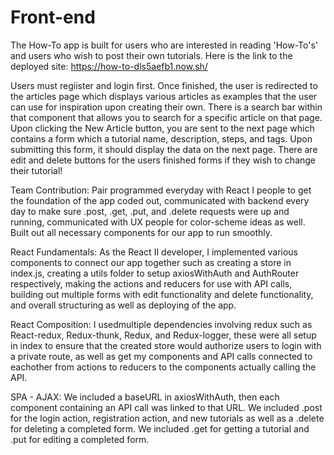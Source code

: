 # Front-end

The How-To app is built for users who are interested in reading 'How-To's' and users who wish to post their own tutorials. Here is the link to the deployed site: https://how-to-dls5aefb1.now.sh/

Users must regiister and login first. Once finished, the user is redirected to the articles page which displays various articles as examples that the user can use for inspiration upon creating their own. There is a search bar within that component that allows you to search for a specific article on that page. Upon clicking the New Article button, you are sent to the next page which contains a form which a tutorial name, description, steps, and tags. Upon submitting this form, it should display the data on the next page. There are edit and delete buttons for the users finished forms if they wish to change their tutorial!

Team Contribution: Pair programmed everyday with React I people to get the foundation of the app coded out, communicated with backend every day to make sure .post, .get, .put, and .delete requests were up and running, communicated with UX people for color-scheme ideas as well. Built out all necessary components for our app to run smoothly.

React Fundamentals: As the React II developer, I implemented various components to connect our app together such as creating a store in index.js, creating a utils folder to setup axiosWithAuth and AuthRouter respectively, making the actions and reducers for use with API calls, building out multiple forms with edit functionality and delete functionality, and overall structuring as well as deploying of the app.

React Composition: I usedmultiple dependencies involving redux such as React-redux, Redux-thunk, Redux, and Redux-logger, these were all setup in index to ensure that the created store would authorize users to login with a private route, as well as get my components and API calls connected to eachother from actions to reducers to the components actually calling the API.

SPA - AJAX: We included a baseURL in axiosWithAuth, then each component containing an API call was linked to that URL. We included .post for the login action, registration action, and new tutorials as well as a .delete for deleting a completed form. We included .get for getting a tutorial and .put for editing a completed form.

